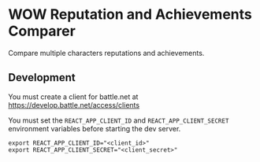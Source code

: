 # WOW Reputation and Achievements Comparer

Compare multiple characters reputations and achievements.


## Development
You must create a client for battle.net at https://develop.battle.net/access/clients


You must set the `REACT_APP_CLIENT_ID` and `REACT_APP_CLIENT_SECRET` environment variables before starting the dev server.
```
export REACT_APP_CLIENT_ID="<client_id>"
export REACT_APP_CLIENT_SECRET="<client_secret>"
```

